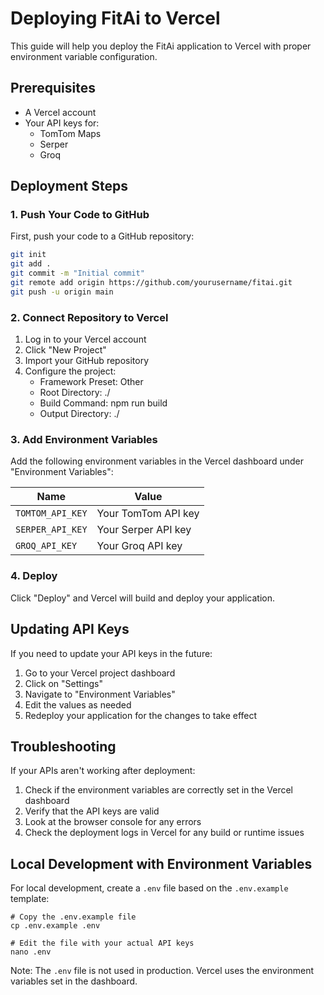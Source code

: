 # Deploying FitAi to Vercel

This guide will help you deploy the FitAi application to Vercel with proper environment variable configuration.

## Prerequisites

- A Vercel account
- Your API keys for:
  - TomTom Maps
  - Serper
  - Groq

## Deployment Steps

### 1. Push Your Code to GitHub

First, push your code to a GitHub repository:

```bash
git init
git add .
git commit -m "Initial commit"
git remote add origin https://github.com/yourusername/fitai.git
git push -u origin main
```

### 2. Connect Repository to Vercel

1. Log in to your Vercel account
2. Click "New Project"
3. Import your GitHub repository
4. Configure the project:
   - Framework Preset: Other
   - Root Directory: ./
   - Build Command: npm run build
   - Output Directory: ./

### 3. Add Environment Variables

Add the following environment variables in the Vercel dashboard under "Environment Variables":

| Name | Value |
|------|-------|
| `TOMTOM_API_KEY` | Your TomTom API key |
| `SERPER_API_KEY` | Your Serper API key |
| `GROQ_API_KEY` | Your Groq API key |

### 4. Deploy

Click "Deploy" and Vercel will build and deploy your application.

## Updating API Keys

If you need to update your API keys in the future:

1. Go to your Vercel project dashboard
2. Click on "Settings"
3. Navigate to "Environment Variables"
4. Edit the values as needed
5. Redeploy your application for the changes to take effect

## Troubleshooting

If your APIs aren't working after deployment:

1. Check if the environment variables are correctly set in the Vercel dashboard
2. Verify that the API keys are valid
3. Look at the browser console for any errors
4. Check the deployment logs in Vercel for any build or runtime issues

## Local Development with Environment Variables

For local development, create a `.env` file based on the `.env.example` template:

```
# Copy the .env.example file
cp .env.example .env

# Edit the file with your actual API keys
nano .env
```

Note: The `.env` file is not used in production. Vercel uses the environment variables set in the dashboard.
